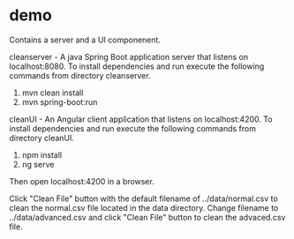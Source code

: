 # demo

Contains a server and a UI componenent.

cleanserver - A java Spring Boot application server that listens on localhost:8080.  To install dependencies and run execute the following commands from directory cleanserver.

1. mvn clean install
2. mvn spring-boot:run


cleanUI - An Angular client application that listens on localhost:4200.  To install dependencies and run execute the following commands from directory cleanUI.

1. npm install
2. ng serve


Then open localhost:4200 in a browser.

Click "Clean File" button with the default filename of ../data/normal.csv to clean the normal.csv file located in the data directory.
Change filename to ../data/advanced.csv and click "Clean File" button to clean the advaced.csv file.
